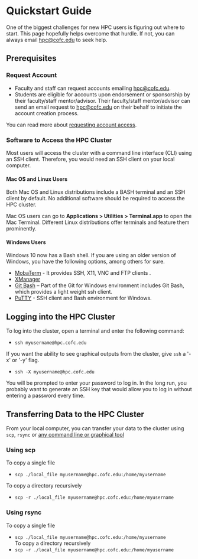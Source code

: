# Quickstart Guide

One of the biggest challenges for new HPC users is figuring out where to start. This page hopefully
helps overcome that hurdle. If not, you can always email [hpc@cofc.edu](mailto:hpc.cofc.edu) to seek
help.

## Prerequisites

### Request Account

* Faculty and staff can request accounts emailing [hpc@cofc.edu](mailto:hpc@cofc.edu?subject=Requesting%20new%20faculty/staff%20account).
* Students are eligible for accounts upon endorsement or sponsorship by their faculty/staff mentor/advisor. Their faculty/staff mentor/advisor can send an email request to [hpc@cofc.edu](mailto:hpc@cofc.edu?subject=Requesting%20new%20student%20account) on their behalf to initiate the account creation process.

You can read more about [requesting account access](request-access.md).

### Software to Access the HPC Cluster

Most users will access the cluster with a command line interface (CLI) using an SSH client. Therefore, you would need an SSH client on your local computer.

#### Mac OS and Linux Users

Both Mac OS and Linux distributions include a BASH terminal and an SSH client by default. No additional software should be required to access the HPC cluster.

Mac OS users can go to **Applications > Utilities > Terminal.app** to open the Mac Terminal. Different Linux distributions offer terminals and feature them prominently.

#### Windows Users

Windows 10 now has a Bash shell. If you are using an older version of Windows, you have the following options, among others for sure.

* [MobaTerm](https://mobaxterm.mobatek.net) - It provides SSH, X11, VNC and FTP clients .
* [XManager](https://www.netsarang.com/en/xmanager)
* [Git Bash](https://git-scm.com/download/win) – Part of the Git for Windows environment includes Git Bash, which provides a light weight ssh client.
* [PuTTY](http://www.chiark.greenend.org.uk/~sgtatham/putty/) - SSH client and Bash environment for Windows.

## Logging into the HPC Cluster

To log into the cluster, open a terminal and enter the following command:
  - `ssh myusername@hpc.cofc.edu`

If you want the ability to see graphical outputs from the cluster, give `ssh` a '-x' or '-y' flag.
  - `ssh -X myusername@hpc.cofc.edu`

You will be prompted to enter your password to log in. In the long run, you probably want to generate an SSH key that would allow you to log in without entering a password every time.

## Transferring Data to the HPC Cluster

From your local computer, you can transfer your data to the cluster using `scp`, `rsync` or [any command line or graphical tool](transfer-data.md)

### Using scp

To copy a single file
  - `scp ./local_file myusername@hpc.cofc.edu:/home/myusername`  

To copy a directory recursively
  - `scp -r ./local_file myusername@hpc.cofc.edu:/home/myusername `

### Using rsync

To copy a single file
  - `scp ./local_file myusername@hpc.cofc.edu:/home/myusername`  
To copy a directory recursively
  - `scp -r ./local_file myusername@hpc.cofc.edu:/home/myusername `
